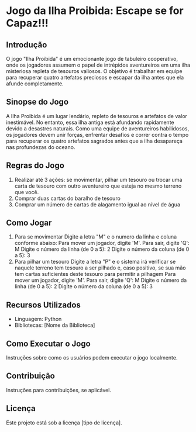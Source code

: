 # Jogo da Ilha Proibida: Escape se for Capaz!!!

## Introdução
O jogo "Ilha Proibida" é um emocionante jogo de tabuleiro cooperativo, onde os jogadores assumem o papel de intrépidos aventureiros em uma ilha misteriosa 
repleta de tesouros valiosos. O objetivo é trabalhar em equipe para recuperar quatro artefatos preciosos e escapar da ilha antes que ela afunde completamente.

## Sinopse do Jogo
A Ilha Proibida é um lugar lendário, repleto de tesouros e artefatos de valor inestimável. No entanto, essa ilha antiga está afundando rapidamente devido a desastres naturais. 
Como uma equipe de aventureiros habilidosos, os jogadores devem unir forças, enfrentar desafios e correr contra o tempo para recuperar os quatro artefatos sagrados 
antes que a ilha desapareça nas profundezas do oceano.

## Regras do Jogo
1. Realizar até 3 ações: se movimentar, pilhar um tesouro ou trocar uma carta de tesouro com outro aventureiro que esteja no mesmo terreno que você.
2. Comprar duas cartas do baralho de tesouro
3. Comprar um número de cartas de alagamento igual ao nível de água 

## Como Jogar
1. Para se movimentar
   Digite a letra "M" e o numero da linha e coluna conforme abaixo:
   Para mover um jogador, digite 'M'. Para sair, digite 'Q': M
   Digite o número da linha (de 0 a 5): 2
   Digite o número da coluna (de 0 a 5): 3
2. Para pilhar um tesouro
   Digite a letra "P" e o sistema irá verificar se naquele terreno tem tesouro a ser pilhado e, caso positivo, se sua mão tem cartas suficientes deste tesouro
   para permitir a pilhagem
   Para mover um jogador, digite 'M'. Para sair, digite 'Q': M
   Digite o número da linha (de 0 a 5): 2
   Digite o número da coluna (de 0 a 5): 3

## Recursos Utilizados
- Linguagem: Python
- Bibliotecas: [Nome da Biblioteca]

## Como Executar o Jogo
Instruções sobre como os usuários podem executar o jogo localmente.

## Contribuição
Instruções para contribuições, se aplicável.

## Licença
Este projeto está sob a licença [tipo de licença].
